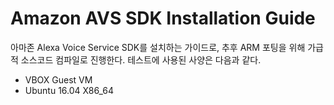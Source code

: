 # Amazon AVS SDK Installation Guide



아마존 Alexa Voice Service SDK를 설치하는 가이드로, 추후 ARM 포팅을 위해 가급적 소스코드 컴파일로 진행한다. 테스트에 사용된 사양은 다음과 같다.

* VBOX Guest VM
* Ubuntu 16.04 X86\_64



